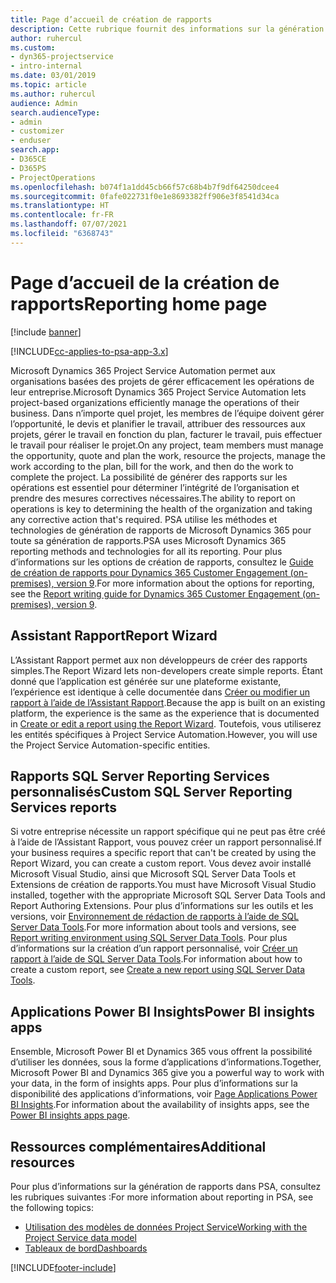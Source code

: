 ```yaml
---
title: Page d’accueil de création de rapports
description: Cette rubrique fournit des informations sur la génération de rapports dans Dynamics 365 Project Service Automation.
author: ruhercul
ms.custom:
- dyn365-projectservice
- intro-internal
ms.date: 03/01/2019
ms.topic: article
ms.author: ruhercul
audience: Admin
search.audienceType:
- admin
- customizer
- enduser
search.app:
- D365CE
- D365PS
- ProjectOperations
ms.openlocfilehash: b074f1a1dd45cb66f57c68b4b7f9df64250dcee4
ms.sourcegitcommit: 0fafe022731f0e1e8693382ff906e3f8541d34ca
ms.translationtype: HT
ms.contentlocale: fr-FR
ms.lasthandoff: 07/07/2021
ms.locfileid: "6368743"
---
```

# <a name="reporting-home-page"></a><span data-ttu-id="a5f45-103">Page d’accueil de la création de rapports</span><span class="sxs-lookup"><span data-stu-id="a5f45-103">Reporting home page</span></span>

[!include [banner](../includes/psa-now-project-operations.md)]

[!INCLUDE[cc-applies-to-psa-app-3.x](../includes/cc-applies-to-psa-app-3x.md)]

<span data-ttu-id="a5f45-104">Microsoft Dynamics 365 Project Service Automation permet aux organisations basées des projets de gérer efficacement les opérations de leur entreprise.</span><span class="sxs-lookup"><span data-stu-id="a5f45-104">Microsoft Dynamics 365 Project Service Automation lets project-based organizations efficiently manage the operations of their business.</span></span> <span data-ttu-id="a5f45-105">Dans n’importe quel projet, les membres de l’équipe doivent gérer l’opportunité, le devis et planifier le travail, attribuer des ressources aux projets, gérer le travail en fonction du plan, facturer le travail, puis effectuer le travail pour réaliser le projet.</span><span class="sxs-lookup"><span data-stu-id="a5f45-105">On any project, team members must manage the opportunity, quote and plan the work, resource the projects, manage the work according to the plan, bill for the work, and then do the work to complete the project.</span></span> <span data-ttu-id="a5f45-106">La possibilité de générer des rapports sur les opérations est essentiel pour déterminer l’intégrité de l’organisation et prendre des mesures correctives nécessaires.</span><span class="sxs-lookup"><span data-stu-id="a5f45-106">The ability to report on operations is key to determining the health of the organization and taking any corrective action that's required.</span></span> <span data-ttu-id="a5f45-107">PSA utilise les méthodes et technologies de génération de rapports de Microsoft Dynamics 365 pour toute sa génération de rapports.</span><span class="sxs-lookup"><span data-stu-id="a5f45-107">PSA uses Microsoft Dynamics 365 reporting methods and technologies for all its reporting.</span></span> <span data-ttu-id="a5f45-108">Pour plus d’informations sur les options de création de rapports, consultez le [Guide de création de rapports pour Dynamics 365 Customer Engagement (on-premises), version 9](/dynamics365/customerengagement/on-premises/analytics/reporting-analytics-with-dynamics-365).</span><span class="sxs-lookup"><span data-stu-id="a5f45-108">For more information about the options for reporting, see the [Report writing guide for Dynamics 365 Customer Engagement (on-premises), version 9](/dynamics365/customerengagement/on-premises/analytics/reporting-analytics-with-dynamics-365).</span></span>

## <a name="report-wizard"></a><span data-ttu-id="a5f45-109">Assistant Rapport</span><span class="sxs-lookup"><span data-stu-id="a5f45-109">Report Wizard</span></span>

<span data-ttu-id="a5f45-110">L’Assistant Rapport permet aux non développeurs de créer des rapports simples.</span><span class="sxs-lookup"><span data-stu-id="a5f45-110">The Report Wizard lets non-developers create simple reports.</span></span> <span data-ttu-id="a5f45-111">Étant donné que l’application est générée sur une plateforme existante, l’expérience est identique à celle documentée dans [Créer ou modifier un rapport à l’aide de l’Assistant Rapport](/dynamics365/customerengagement/on-premises/basics/create-edit-copy-report-wizard).</span><span class="sxs-lookup"><span data-stu-id="a5f45-111">Because the app is built on an existing platform, the experience is the same as the experience that is documented in [Create or edit a report using the Report Wizard](/dynamics365/customerengagement/on-premises/basics/create-edit-copy-report-wizard).</span></span> <span data-ttu-id="a5f45-112">Toutefois, vous utiliserez les entités spécifiques à Project Service Automation.</span><span class="sxs-lookup"><span data-stu-id="a5f45-112">However, you will use the Project Service Automation-specific entities.</span></span>

## <a name="custom-sql-server-reporting-services-reports"></a><span data-ttu-id="a5f45-113">Rapports SQL Server Reporting Services personnalisés</span><span class="sxs-lookup"><span data-stu-id="a5f45-113">Custom SQL Server Reporting Services reports</span></span>

<span data-ttu-id="a5f45-114">Si votre entreprise nécessite un rapport spécifique qui ne peut pas être créé à l’aide de l’Assistant Rapport, vous pouvez créer un rapport personnalisé.</span><span class="sxs-lookup"><span data-stu-id="a5f45-114">If your business requires a specific report that can't be created by using the Report Wizard, you can create a custom report.</span></span> <span data-ttu-id="a5f45-115">Vous devez avoir installé Microsoft Visual Studio, ainsi que Microsoft SQL Server Data Tools et Extensions de création de rapports.</span><span class="sxs-lookup"><span data-stu-id="a5f45-115">You must have Microsoft Visual Studio installed, together with the appropriate Microsoft SQL Server Data Tools and Report Authoring Extensions.</span></span> <span data-ttu-id="a5f45-116">Pour plus d’informations sur les outils et les versions, voir [Environnement de rédaction de rapports à l’aide de SQL Server Data Tools](/dynamics365/customerengagement/on-premises/analytics/report-writing-environment-using-sql-server-data-tools).</span><span class="sxs-lookup"><span data-stu-id="a5f45-116">For more information about tools and versions, see [Report writing environment using SQL Server Data Tools](/dynamics365/customerengagement/on-premises/analytics/report-writing-environment-using-sql-server-data-tools).</span></span> <span data-ttu-id="a5f45-117">Pour plus d’informations sur la création d’un rapport personnalisé, voir [Créer un rapport à l’aide de SQL Server Data Tools](/dynamics365/customerengagement/on-premises/analytics/create-a-new-report-using-sql-server-data-tools).</span><span class="sxs-lookup"><span data-stu-id="a5f45-117">For information about how to create a custom report, see [Create a new report using SQL Server Data Tools](/dynamics365/customerengagement/on-premises/analytics/create-a-new-report-using-sql-server-data-tools).</span></span>

## <a name="power-bi-insights-apps"></a><span data-ttu-id="a5f45-118">Applications Power BI Insights</span><span class="sxs-lookup"><span data-stu-id="a5f45-118">Power BI insights apps</span></span>

<span data-ttu-id="a5f45-119">Ensemble, Microsoft Power BI et Dynamics 365 vous offrent la possibilité d’utiliser les données, sous la forme d’applications d’informations.</span><span class="sxs-lookup"><span data-stu-id="a5f45-119">Together, Microsoft Power BI and Dynamics 365 give you a powerful way to work with your data, in the form of insights apps.</span></span> <span data-ttu-id="a5f45-120">Pour plus d’informations sur la disponibilité des applications d’informations, voir [Page Applications Power BI Insights](https://powerbi.microsoft.com/power-bi-insights-apps/).</span><span class="sxs-lookup"><span data-stu-id="a5f45-120">For information about the availability of insights apps, see the [Power BI insights apps page](https://powerbi.microsoft.com/power-bi-insights-apps/).</span></span>


## <a name="additional-resources"></a><span data-ttu-id="a5f45-121">Ressources complémentaires</span><span class="sxs-lookup"><span data-stu-id="a5f45-121">Additional resources</span></span>
<span data-ttu-id="a5f45-122">Pour plus d’informations sur la génération de rapports dans PSA, consultez les rubriques suivantes :</span><span class="sxs-lookup"><span data-stu-id="a5f45-122">For more information about reporting in PSA, see the following topics:</span></span>

- [<span data-ttu-id="a5f45-123">Utilisation des modèles de données Project Service</span><span class="sxs-lookup"><span data-stu-id="a5f45-123">Working with the Project Service data model</span></span>](reports-working-project-service-data-model.md)
- [<span data-ttu-id="a5f45-124">Tableaux de bord</span><span class="sxs-lookup"><span data-stu-id="a5f45-124">Dashboards</span></span>](reports-dashboards.md)



[!INCLUDE[footer-include](../includes/footer-banner.md)]